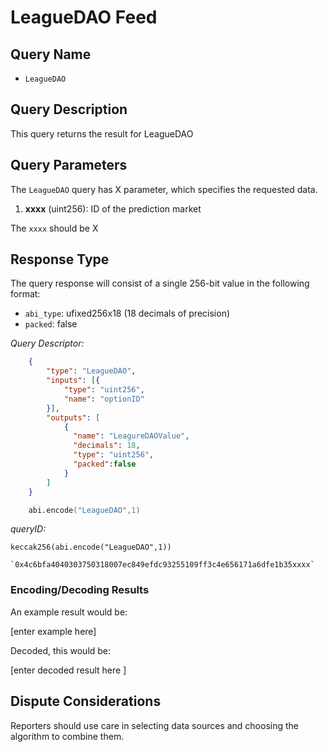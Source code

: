 # LeagueDAO Feed

## Query Name

- `LeagueDAO`

## Query Description

This query returns the result for LeagueDAO

## Query Parameters

The `LeagueDAO` query has X parameter, which specifies the requested data.  

1. **xxxx** (uint256): ID of the prediction market

The `xxxx` should be X

## Response Type

The query response will consist of a single 256-bit value in the following format:

- `abi_type`: ufixed256x18 (18 decimals of precision)
- `packed`: false

*Query Descriptor:*

```json
    {
        "type": "LeagueDAO",
        "inputs": [{
            "type": "uint256",
            "name": "optionID"
        }],
        "outputs": [
            {
              "name": "LeagureDAOValue",
              "decimals": 18,
              "type": "uint256",
              "packed":false
            }
        ]
    }
```

```s
    abi.encode("LeagueDAO",1)
```

*queryID:*

    keccak256(abi.encode("LeagueDAO",1))

    `0x4c6bfa4040303750318007ec849efdc93255109ff3c4e656171a6dfe1b35xxxx`

### Encoding/Decoding Results

An example result would be:

[enter example here]

Decoded, this would be:

[enter decoded result here ]


## Dispute Considerations

Reporters should use care in selecting data sources and choosing the algorithm to combine them.
